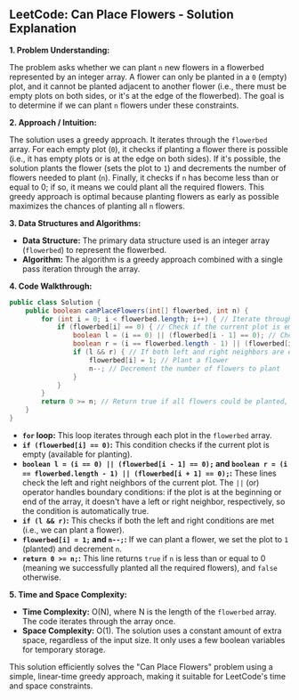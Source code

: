 ## LeetCode: Can Place Flowers - Solution Explanation

**1. Problem Understanding:**

The problem asks whether we can plant `n` new flowers in a flowerbed represented by an integer array.  A flower can only be planted in a `0` (empty) plot, and it cannot be planted adjacent to another flower (i.e., there must be empty plots on both sides, or it's at the edge of the flowerbed). The goal is to determine if we can plant `n` flowers under these constraints.


**2. Approach / Intuition:**

The solution uses a greedy approach.  It iterates through the `flowerbed` array.  For each empty plot (`0`), it checks if planting a flower there is possible (i.e., it has empty plots or is at the edge on both sides). If it's possible, the solution plants the flower (sets the plot to `1`) and decrements the number of flowers needed to plant (`n`).  Finally, it checks if `n` has become less than or equal to 0; if so, it means we could plant all the required flowers.  This greedy approach is optimal because planting flowers as early as possible maximizes the chances of planting all `n` flowers.


**3. Data Structures and Algorithms:**

* **Data Structure:** The primary data structure used is an integer array (`flowerbed`) to represent the flowerbed.
* **Algorithm:** The algorithm is a greedy approach combined with a single pass iteration through the array.


**4. Code Walkthrough:**

```java
public class Solution {
    public boolean canPlaceFlowers(int[] flowerbed, int n) {
        for (int i = 0; i < flowerbed.length; i++) { // Iterate through the flowerbed
            if (flowerbed[i] == 0) { // Check if the current plot is empty
                boolean l = (i == 0) || (flowerbed[i - 1] == 0); // Check if the left neighbor is empty or doesn't exist
                boolean r = (i == flowerbed.length - 1) || (flowerbed[i + 1] == 0); // Check if the right neighbor is empty or doesn't exist
                if (l && r) { // If both left and right neighbors are empty or don't exist
                    flowerbed[i] = 1; // Plant a flower
                    n--; // Decrement the number of flowers to plant
                }
            }
        }
        return 0 >= n; // Return true if all flowers could be planted, false otherwise
    }
}
```

* **`for` loop:** This loop iterates through each plot in the `flowerbed` array.
* **`if (flowerbed[i] == 0)`:** This condition checks if the current plot is empty (available for planting).
* **`boolean l = (i == 0) || (flowerbed[i - 1] == 0);` and `boolean r = (i == flowerbed.length - 1) || (flowerbed[i + 1] == 0);`:** These lines check the left and right neighbors of the current plot. The `||` (or) operator handles boundary conditions: if the plot is at the beginning or end of the array, it doesn't have a left or right neighbor, respectively, so the condition is automatically true.
* **`if (l && r)`:** This checks if both the left and right conditions are met (i.e., we can plant a flower).
* **`flowerbed[i] = 1;` and `n--;`:** If we can plant a flower, we set the plot to `1` (planted) and decrement `n`.
* **`return 0 >= n;`:** This line returns `true` if `n` is less than or equal to 0 (meaning we successfully planted all the required flowers), and `false` otherwise.


**5. Time and Space Complexity:**

* **Time Complexity:** O(N), where N is the length of the `flowerbed` array. The code iterates through the array once.
* **Space Complexity:** O(1). The solution uses a constant amount of extra space, regardless of the input size.  It only uses a few boolean variables for temporary storage.


This solution efficiently solves the "Can Place Flowers" problem using a simple, linear-time greedy approach, making it suitable for LeetCode's time and space constraints.
